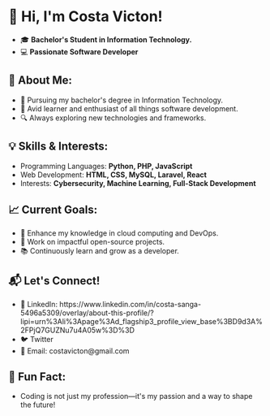 <h1>👋 Hi, I'm <strong>Costa Victon!</strong></h1>

<ul>
    <li>🎓 <strong>Bachelor's Student in Information Technology.</strong></li>
    <li>💻 <strong>Passionate Software Developer</strong></li>
</ul>

<h2>🚀 <strong>About Me:</strong></h2>

<ul>
    <li>📘 Pursuing my bachelor's degree in Information Technology.</li>
    <li>🌟 Avid learner and enthusiast of all things software development.</li>
    <li>🔍 Always exploring new technologies and frameworks.</li>
</ul>

<h2>💡 <strong>Skills & Interests:</strong></h2>

<ul>
    <li>Programming Languages: <strong>Python, PHP, JavaScript</strong></li>
    <li>Web Development: <strong>HTML, CSS, MySQL, Laravel, React</strong></li>
    <li>Interests: <strong>Cybersecurity, Machine Learning, Full-Stack Development</strong></li>
</ul>

<h2>📈 <strong>Current Goals:</strong></h2>

<ul>
    <li>🎯 Enhance my knowledge in cloud computing and DevOps.</li>
    <li>📂 Work on impactful open-source projects.</li>
    <li>📚 Continuously learn and grow as a developer.</li>
</ul>

<h2>📬 <strong>Let's Connect!</strong></h2>

<ul>
    <li>💼 LinkedIn: https://www.linkedin.com/in/costa-sanga-5496a5309/overlay/about-this-profile/?lipi=urn%3Ali%3Apage%3Ad_flagship3_profile_view_base%3BD9d3A%2FPjQ7GUZNu7u4A05w%3D%3D</li>
    <li>🐦 Twitter</li>
    <li>📧 Email: costavicton@gmail.com</li>
</ul>

<h2>🌟 <strong>Fun Fact:</strong></h2>

<ul>
    <li>Coding is not just my profession—it's my passion and a way to shape the future!</li>
</ul>

